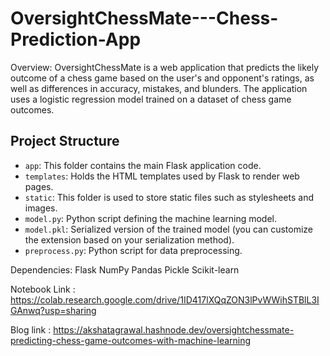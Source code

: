 # OversightChessMate---Chess-Prediction-App
Overview:
OversightChessMate is a web application that predicts the likely outcome of a chess game based on the user's and opponent's ratings, as well as differences in accuracy, mistakes, and blunders. The application uses a logistic regression model trained on a dataset of chess game outcomes.

## Project Structure

- `app`: This folder contains the main Flask application code.
- `templates`: Holds the HTML templates used by Flask to render web pages.
- `static`: This folder is used to store static files such as stylesheets and images.
-  `model.py`: Python script defining the machine learning model.
- `model.pkl`: Serialized version of the trained model (you can customize the extension based on your serialization method).
- `preprocess.py`: Python script for data preprocessing.

Dependencies:
Flask
NumPy
Pandas
Pickle
Scikit-learn

Notebook Link : https://colab.research.google.com/drive/1ID417lXQqZON3lPvWWihSTBlL3IGAnwq?usp=sharing

Blog link : https://akshatagrawal.hashnode.dev/oversightchessmate-predicting-chess-game-outcomes-with-machine-learning
